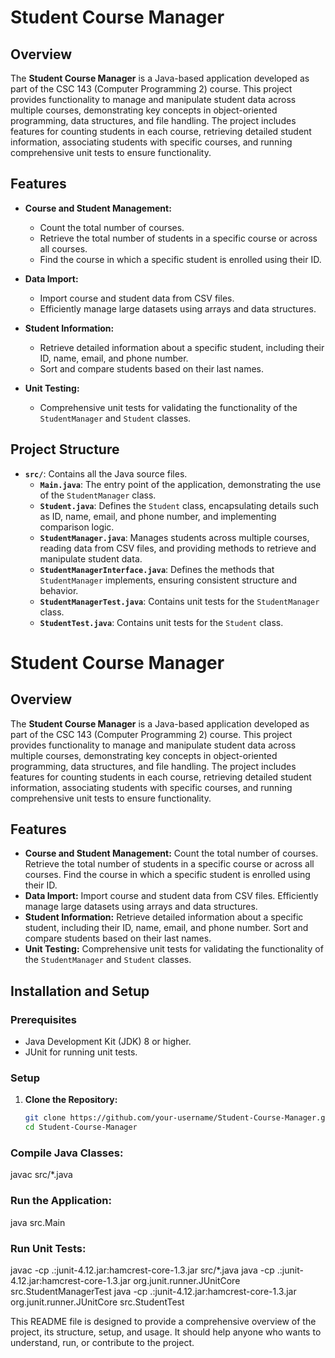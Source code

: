 # Student Course Manager

## Overview

The **Student Course Manager** is a Java-based application developed as part of the CSC 143 (Computer Programming 2) course. This project provides functionality to manage and manipulate student data across multiple courses, demonstrating key concepts in object-oriented programming, data structures, and file handling. The project includes features for counting students in each course, retrieving detailed student information, associating students with specific courses, and running comprehensive unit tests to ensure functionality.

## Features

- **Course and Student Management:** 
  - Count the total number of courses.
  - Retrieve the total number of students in a specific course or across all courses.
  - Find the course in which a specific student is enrolled using their ID.

- **Data Import:**
  - Import course and student data from CSV files.
  - Efficiently manage large datasets using arrays and data structures.

- **Student Information:**
  - Retrieve detailed information about a specific student, including their ID, name, email, and phone number.
  - Sort and compare students based on their last names.

- **Unit Testing:**
  - Comprehensive unit tests for validating the functionality of the `StudentManager` and `Student` classes.

## Project Structure

- **`src/`**: Contains all the Java source files.
  - **`Main.java`**: The entry point of the application, demonstrating the use of the `StudentManager` class.
  - **`Student.java`**: Defines the `Student` class, encapsulating details such as ID, name, email, and phone number, and implementing comparison logic.
  - **`StudentManager.java`**: Manages students across multiple courses, reading data from CSV files, and providing methods to retrieve and manipulate student data.
  - **`StudentManagerInterface.java`**: Defines the methods that `StudentManager` implements, ensuring consistent structure and behavior.
  - **`StudentManagerTest.java`**: Contains unit tests for the `StudentManager` class.
  - **`StudentTest.java`**: Contains unit tests for the `Student` class.
# Student Course Manager

## Overview

The **Student Course Manager** is a Java-based application developed as part of the CSC 143 (Computer Programming 2) course. This project provides functionality to manage and manipulate student data across multiple courses, demonstrating key concepts in object-oriented programming, data structures, and file handling. The project includes features for counting students in each course, retrieving detailed student information, associating students with specific courses, and running comprehensive unit tests to ensure functionality.

## Features

- **Course and Student Management:** Count the total number of courses. Retrieve the total number of students in a specific course or across all courses. Find the course in which a specific student is enrolled using their ID.
- **Data Import:** Import course and student data from CSV files. Efficiently manage large datasets using arrays and data structures.
- **Student Information:** Retrieve detailed information about a specific student, including their ID, name, email, and phone number. Sort and compare students based on their last names.
- **Unit Testing:** Comprehensive unit tests for validating the functionality of the `StudentManager` and `Student` classes.

## Installation and Setup

### Prerequisites

- Java Development Kit (JDK) 8 or higher.
- JUnit for running unit tests.

### Setup

1. **Clone the Repository:**
   ```bash
   git clone https://github.com/your-username/Student-Course-Manager.git
   cd Student-Course-Manager
### Compile Java Classes:
javac src/*.java
### Run the Application:
java src.Main
### Run Unit Tests:
javac -cp .:junit-4.12.jar:hamcrest-core-1.3.jar src/*.java
java -cp .:junit-4.12.jar:hamcrest-core-1.3.jar org.junit.runner.JUnitCore src.StudentManagerTest
java -cp .:junit-4.12.jar:hamcrest-core-1.3.jar org.junit.runner.JUnitCore src.StudentTest


This README file is designed to provide a comprehensive overview of the project, its structure, setup, and usage. It should help anyone who wants to understand, run, or contribute to the project.
